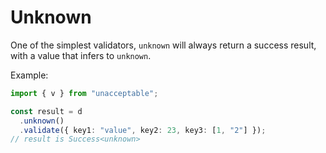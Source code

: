 # Unknown

One of the simplest validators, `unknown` will always return a success result, with a value that infers to `unknown`.

Example:

```ts
import { v } from "unacceptable";

const result = d
  .unknown()
  .validate({ key1: "value", key2: 23, key3: [1, "2"] });
// result is Success<unknown>
```
